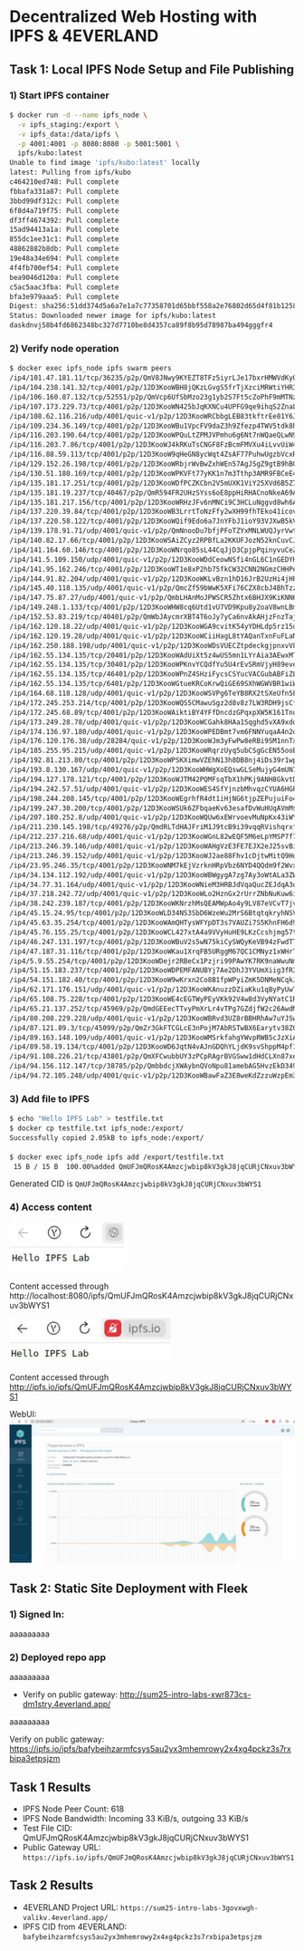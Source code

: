 # Decentralized Web Hosting with IPFS & 4EVERLAND
## Task 1: Local IPFS Node Setup and File Publishing
### 1) Start IPFS container
```bash
$ docker run -d --name ipfs_node \
  -v ipfs_staging:/export \
  -v ipfs_data:/data/ipfs \
  -p 4001:4001 -p 8080:8080 -p 5001:5001 \
  ipfs/kubo:latest
Unable to find image 'ipfs/kubo:latest' locally
latest: Pulling from ipfs/kubo
c464210ed748: Pull complete 
fbbafa331a87: Pull complete 
3bbd99df312c: Pull complete 
6f8d4a719f75: Pull complete 
df3ff4674392: Pull complete 
15ad94413a1a: Pull complete 
855dc1ee31c1: Pull complete 
48862882b8db: Pull complete 
19e48a34e694: Pull complete 
4f4fb700ef54: Pull complete 
bea9046d120a: Pull complete 
c5ac5aac3fba: Pull complete 
bfa3e979aaa5: Pull complete 
Digest: sha256:51dd374d5a6a7e1a7c77358701d65bbf558a2e76802d65d4f81b125877811ee1
Status: Downloaded newer image for ipfs/kubo:latest
daskdnvj58b4fd6862348bc327d7710be8d4357ca89f8b95d78987ba494gggfr4
```

### 2) Verify node operation
```bash
$ docker exec ipfs_node ipfs swarm peers
/ip4/101.47.181.11/tcp/36235/p2p/QmV8JNwy9KYEZT8TFz5iyrLJe17bxrHMWVdKyQP5L7K1n7
/ip4/104.238.141.32/tcp/4001/p2p/12D3KooWBH8jQKzLGvgS5frTjXzciMRWtiYHR35JhoXGNK9q2eqd
/ip4/106.160.87.132/tcp/52551/p2p/QmVcp6UfSbMzo23g1yb2S7Ft5cZoPhF9mMTNzmWvwGhH65
/ip4/107.173.229.73/tcp/4001/p2p/12D3KooWN425bJqKXNCu4UPFG9qe9ihqS2ZnaLjqxzhGYrXDk1dq
/ip4/108.62.116.216/udp/4001/quic-v1/p2p/12D3KooWRCbbgLEB83tkftrEe81Y6JEQPFEFNEwc2WPqTFnxVwD9
/ip4/109.234.36.149/tcp/4001/p2p/12D3KooWBu1VpcFV9daZ3h9Zfezp4TWV5tdk8hP2oSb7hnf6RsxS
/ip4/116.203.190.64/tcp/4001/p2p/12D3KooWPQuLtZPMJVPmhu6g6Nt7nWQaeQLwN9DcKSyuMUJTKc41
/ip4/116.203.7.86/tcp/4001/p2p/12D3KooWJ4kRKuTsCNGF8FzBcmFMVXu4iLvvUiW4EQ2fyU6sVEth
/ip4/116.88.59.113/tcp/4001/p2p/12D3KooW9qHeGN8ycWqt4ZsAF77PuhwUgzbVcxRsGc1sYqoVDB1f
/ip4/129.152.26.198/tcp/4001/p2p/12D3KooWRbjrWvBwZxhWEn57AgJSgZ9gtB9hBGdu6xArcfVGgj1X
/ip4/130.51.180.169/tcp/4001/p2p/12D3KooWPKVFt77yKK1n7m3Tthp3AMR9FBCeE4qDrdByeAtL85F9
/ip4/135.181.17.251/tcp/4001/p2p/12D3KooWDfPCZKCbn2V5mUXK1ViY25XVd6B5Z7KnE7KoRW5ZJ5Je
/ip4/135.181.19.237/tcp/40467/p2p/QmR594FR2UHzSYss6oE8ppHiRHACnoNkeA69AY685GkRvg
/ip4/135.181.217.156/tcp/4001/p2p/12D3KooWRHzJFv6nMNCi9C3HCLuNggvd8wh6AhJsvMw19q7HMuph
/ip4/137.220.39.84/tcp/4001/p2p/12D3KooWB3LrrtToNzFfy2wXH99fhTEko41icovhYZ22WHj4Whd5
/ip4/137.220.58.122/tcp/4001/p2p/12D3KooWQif9Edo6a7JnYFbJ1ioY93VJXwB5kVdUg5CStQNivVTP
/ip4/139.178.91.71/udp/4001/quic-v1/p2p/QmNnooDu7bfjPFoTZYxMNLWUQJyrVwtbZg5gBMjTezGAJN
/ip4/140.82.17.66/tcp/4001/p2p/12D3KooWSAiZCyz2RPBfLa2KKUFJozN52knCuvCJH5BF8MfMCP8M
/ip4/141.164.60.146/tcp/4001/p2p/12D3KooWNrqo85sL44CqJjD3CpjpPqinyvuCeZ9Qv8939dN3YgR6
/ip4/141.5.109.150/udp/4001/quic-v1/p2p/12D3KooWDdCeowNSfi4nGL6C1nGEDYH8yh97dzeDXDmEmpqLc5Tm
/ip4/141.95.162.246/tcp/4001/p2p/12D3KooWT1e8xP2hb75fkCW32CNN2NGmzCHHPeQStMgYxmX18KmN
/ip4/144.91.82.204/udp/4001/quic-v1/p2p/12D3KooWKLvBzn1hD16JrB2UzHi4jHPRAN3PvzVg1qf3Ssba4m4Z
/ip4/145.40.118.135/udp/4001/quic-v1/p2p/QmcZf59bWwK5XFi76CZX8cbJ4BhTzzA3gU1ZjYZcYW3dwt
/ip4/147.75.87.27/udp/4001/quic-v1/p2p/QmbLHAnMoJPWSCR5Zhtx6BHJX9KiKNN6tpvbUcqanj75Nb
/ip4/149.248.1.133/tcp/4001/p2p/12D3KooWHW8cq6Utd1vU7VD9Kpu8y2oaV8wnLBmsNeFnhB4vyPSb
/ip4/152.53.83.219/tcp/40401/p2p/QmWbJAycmrXBT4T6oJy7yCa6nvAkAHjzFnzTajy3GWuKrn
/ip4/162.120.18.22/udp/4001/quic-v1/p2p/12D3KooWGA9cvitK54yYDHLdp5rz15ueW9PqSP7fBB2uubTfbbAh
/ip4/162.120.19.28/udp/4001/quic-v1/p2p/12D3KooWCiiHagL8tYAQanTxnFuFLaNvGHRvEiBegxtJREMdY9eV
/ip4/162.250.188.198/udp/4001/quic-v1/p2p/12D3KooWDsVUECZtpdeckgjpnxvV8xQMeNci7m9vpakLpCjTfwyG
/ip4/162.55.134.135/tcp/20401/p2p/12D3KooWAdUiXt5z4wUS5mn1LYrAia3AEwxMTappqsURgHoXe7TR
/ip4/162.55.134.135/tcp/30401/p2p/12D3KooWPKnvYCQdfYu5U4rEvSRmVjyH89eveYjdvCAqBSK3LV72
/ip4/162.55.134.135/tcp/46401/p2p/12D3KooWPnZ4SHziFycsCSYucVACGubABFiZLbbBGuL7ctgc36ui
/ip4/162.55.134.135/tcp/6401/p2p/12D3KooWGtueKRCoKrwQiGE69SXhWGWVBR1wiWcNumYBXKuPnvsK
/ip4/164.68.118.128/udp/4001/quic-v1/p2p/12D3KooWSVPg6TeYB8RX2tSXeUfn5FSA3fC86T65tX2MNVcwMmDz
/ip4/172.245.253.214/tcp/4001/p2p/12D3KooWQS5CMawuSgz2d8v8z7LW3RDH9jsCfkENLyLmD1JmhPaQ
/ip4/172.245.68.89/tcp/4001/p2p/12D3KooWAiktiBY4YFfDncdzGPqxpXW5K161Tnu183fTtQ7bAzrP
/ip4/173.249.28.78/udp/4001/quic-v1/p2p/12D3KooWCGahk8HAa1Sqghd5vXA9xdonGvxZQ1A5EhuTjPf8Um1J
/ip4/174.136.97.180/udp/4001/quic-v1/p2p/12D3KooWPEDBmt7vm6FNNYuqaA4n2qMUZ6wPK5NcRc8t6KpqgRkV
/ip4/176.120.176.38/udp/28284/quic-v1/p2p/12D3KooWJm3yFwPw8eRBi9SM1nnTxxqmcugxqZZDH1VgqDxK6gef
/ip4/185.255.95.215/udp/4001/quic-v1/p2p/12D3KooWRqrzUyq5ubCSgGcEN55ooEtZhDijgzhJwVRsajqpTJZ2
/ip4/192.81.213.80/tcp/4001/p2p/12D3KooWPSKXimwVZEhN13h8DB8nj4iDs39r1wprLr1EnjwAdBCm
/ip4/193.8.130.167/udp/4001/quic-v1/p2p/12D3KooWHWgXoEQswGLSeMujyG4mUN73hNUvKdoSp5Y1wKQ6BrBk
/ip4/194.127.178.121/tcp/4001/p2p/12D3KooWJTM42PQMFsqTbX1hPKj9ANH8GkvtDQddAXFhVBe3o8V9
/ip4/194.242.57.51/udp/4001/quic-v1/p2p/12D3KooWES4SfYjnzbMhvqzCYUA6HGPh9pShXhzep5SPzcuxbXmk
/ip4/198.244.208.145/tcp/4001/p2p/12D3KooWEgrhfR4dt1iHjNG6tjpZEPujuiFo4CCJQNDJEtUQbcKT
/ip4/199.247.30.200/tcp/4001/p2p/12D3KooWSUk6ZFbqaeKv63esafDvWuHUqAVmMsr4gh1kdYFLi4JB
/ip4/207.180.252.8/udp/4001/quic-v1/p2p/12D3KooWQUw6xEWrvoevMuNpKx43iWYJUAqeJWK9EamnYpWSNzGy
/ip4/211.230.145.198/tcp/49276/p2p/QmdRLTdHAJFriM1J9tcB9i39vqqRVishqrxf9yiMEZQ33p
/ip4/212.237.216.68/udp/4001/quic-v1/p2p/12D3KooWGnL82wEQF5M6eLpYMSP7f7RJ9wZVtV19KezV28rmNDve
/ip4/213.246.39.146/udp/4001/quic-v1/p2p/12D3KooWAHgVzE3FE7EJX2eJ25svBizJUFRAg3W8Fw49ZFf6wFU1
/ip4/213.246.39.152/udp/4001/quic-v1/p2p/12D3KooWJ2ae88Fhv1cDjtwMitQ9HoByy3g2h2kJVrgUBZgNmrmp
/ip4/23.95.246.35/tcp/4001/p2p/12D3KooWNM7kEjVzrknHRpVbz6NYD4QQdm9f2Wvxiy7LYBDQ7qNm
/ip4/34.134.112.192/udp/4001/quic-v1/p2p/12D3KooWBWgygA7zg7Ay3oWtALa3ZW2HS6MhM1T7PvnSCok4hQcu
/ip4/34.77.31.164/udp/4001/quic-v1/p2p/12D3KooWNieM3HRBJdVqaQucZEJdqA3oWKrKf3Gx3hp2cmtR9GNK
/ip4/37.218.242.72/udp/4001/quic-v1/p2p/12D3KooWLo2HznGx2rUrrZNbNuKuw6irmRkRdk7rPntGqeNUB3sh
/ip4/38.242.239.187/tcp/4001/p2p/12D3KooWKNrzhMsQEAMWpAo4y9LV87eVCvT7jvYJJqC4YVU14MXE
/ip4/45.15.24.95/tcp/4001/p2p/12D3KooWLD34NS3SbD6WzeWu2MrS6BtqtqkryhNSVBCBjNcd5EfQ
/ip4/45.63.35.254/tcp/4001/p2p/12D3KooWAmQHTysWFYpDT3s7VAUZi7S5KhnFH6d9dd95YrEiCSJY
/ip4/45.76.155.25/tcp/4001/p2p/12D3KooWCL427xtA4a9VVyHuHE9LKzCcshjmg57tC8nMYDsnW3BN
/ip4/46.247.131.197/tcp/4001/p2p/12D3KooWBuV2s5wN75kiCySWQyKeVB94zFwdTTjiDsisSohGbrMr
/ip4/47.187.31.116/tcp/4001/p2p/12D3KooWKau1XrqFB5URggM67QC1CMNyz1xWHrTFPy9owsm5igSF
/ip4/5.9.55.254/tcp/4001/p2p/12D3KooWDejr2RBeCx1Pzjri99PAwYK7RK9naWwuNmtNKsT7ZgLw
/ip4/51.15.183.237/tcp/4001/p2p/12D3KooWDPEMFANUBYj7Ae2DhJ3YVUmXiig3fR3mig4uHP8q5yVn
/ip4/54.151.182.40/tcp/4001/p2p/12D3KooW9wKrxn2Co8B1fpWPyiZmK5DNMeNCqkJsaBzJTAwmA7fq
/ip4/62.171.176.151/udp/4001/quic-v1/p2p/12D3KooWKAnuzzDZiaKku1qByPyUwTBP6w5tGcCvAHPR8nUVZ7Fo
/ip4/65.108.75.228/tcp/4001/p2p/12D3KooWE4cEGTWyPEyVKk92V4w8d3VyNYatC1Rb6G7Ki72gNLPN
/ip4/65.21.137.252/tcp/45969/p2p/QmdGEEecTTvyPmXrLr4vTPg7GZdjfW2c26AwdMNTjro9DY
/ip4/80.208.229.228/udp/4001/quic-v1/p2p/12D3KooWBRvd3UZ8rBBHRhAw7uYJSwmpB2b14dx95xtopz7PFhgY
/ip4/87.121.89.3/tcp/45099/p2p/QmZr3GkFTCGLcE3nPojM7AbRSTwBX6Earytv38ZC6hKJg7
/ip4/89.163.148.109/udp/4001/quic-v1/p2p/12D3KooWMSrkfahgYWvpRWB5cJzXiAzWJeFwYMDXrZJmTWYwHXcH
/ip4/89.58.19.134/tcp/4001/p2p/12D3KooWD6JqtN4vAJnGDQhYLjdK9svShppM4pf1V5zPDS994PrX
/ip4/91.108.226.21/tcp/43801/p2p/QmXFCwubbUY3zPCpRAgrBVGSww1dHdCLXn87xedJNqy7Z5
/ip4/94.156.112.147/tcp/38785/p2p/QmbbdcjXWAybnQVoNpu81amebAG5HvzEkD349k2ebcqnaS
/ip4/94.72.105.248/udp/4001/quic-v1/p2p/12D3KooWBawFaZ3E8weKdZzzuWzpEm3qBXVYqExpesKCagWd47U4
```

### 3) Add file to IPFS
```bash
$ echo "Hello IPFS Lab" > testfile.txt
$ docker cp testfile.txt ipfs_node:/export/
Successfully copied 2.05kB to ipfs_node:/export/

$ docker exec ipfs_node ipfs add /export/testfile.txt
 15 B / 15 B  100.00%added QmUFJmQRosK4Amzcjwbip8kV3gkJ8jqCURjCNxuv3bWYS1 testfile.txt
```

Generated CID is `QmUFJmQRosK4Amzcjwbip8kV3gkJ8jqCURjCNxuv3bWYS1`

### 4) Access content
![alt text](image-4.png)

Content accessed through 
http://localhost:8080/ipfs/QmUFJmQRosK4Amzcjwbip8kV3gkJ8jqCURjCNxuv3bWYS1

![alt text](image-5.png)

Content accessed through
http://ipfs.io/ipfs/QmUFJmQRosK4Amzcjwbip8kV3gkJ8jqCURjCNxuv3bWYS1

WebUI:
![alt text](image-6.png)

## Task 2: Static Site Deployment with Fleek
### 1) Signed In:
aaaaaaaaa

### 2) Deployed repo app
aaaaaaaaa

- Verify on public gateway: http://sum25-intro-labs-xwr873cs-dm1stry.4everland.app/

aaaaaaaaa

Verify on public gateway: https://ipfs.io/ipfs/bafybeihzarmfcsys5au2yx3mhemrowy2x4xg4pckz3s7rxbipa3etpsjzm

## Task 1 Results
- IPFS Node Peer Count: 618
- IPFS Node Bandwidth: Incoming 33 KiB/s, outgoing 33 KiB/s
- Test File CID: QmUFJmQRosK4Amzcjwbip8kV3gkJ8jqCURjCNxuv3bWYS1
- Public Gateway URL: `https://ipfs.io/ipfs/QmUFJmQRosK4Amzcjwbip8kV3gkJ8jqCURjCNxuv3bWYS1`

## Task 2 Results
- 4EVERLAND Project URL: `https://sum25-intro-labs-3govxwgh-valikv.4everland.app/`
- IPFS CID from 4EVERLAND: `bafybeihzarmfcsys5au2yx3mhemrowy2x4xg4pckz3s7rxbipa3etpsjzm`